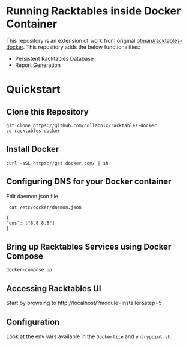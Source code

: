 # Running Racktables inside Docker Container

This repository is an extension of work from original [ptman/racktables-docker](https://github.com/ptman/racktables-docker). This repository adds the below functionalities:

- Persistent Racktables Database
- Report Generation





# Quickstart

## Clone this Repository

```
git clone https://github.com/collabnix/racktables-docker
cd racktables-docker
```

## Install Docker

```
curl -sSL https://get.docker.com/ | sh
```

## Configuring DNS for your Docker container

Edit daemon.json file

```
 cat /etc/docker/daemon.json
```

```
{
"dns": ["8.8.8.8"]
}
```

## Bring up Racktables Services using Docker Compose

```
docker-compose up
```

## Accessing Racktables UI

Start by browsing to http://localhost/?module=installer&step=5

## Configuration

Look at the env vars available in the `Dockerfile` and `entrypoint.sh`.


